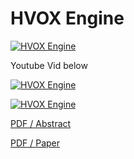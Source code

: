# HVOX Engine

[![HVOX Engine](http://i.imgur.com/qcovvLF.png)](http://dl.acm.org/citation.cfm?id=1187098&coll=ACM&dl=ACM)

Youtube Vid below

[![HVOX Engine](https://github.com/sp4cerat/HVOX-Engine/blob/master/screenshot.jpg?raw=true)](http://www.youtube.com/watch?v=cjAywUh5m2s)

[![HVOX Engine](http://img.youtube.com/vi/cjAywUh5m2s/0.jpg)](http://www.youtube.com/watch?v=cjAywUh5m2s)

[PDF / Abstract](https://github.com/sp4cerat/HVOX-Engine/blob/master/Siggraph%202005.HVox.Abstact.pdf)


[PDF / Paper](https://github.com/sp4cerat/HVOX-Engine/blob/master/Waseda.Bulletin.2011.HVox.Journal.pdf)
